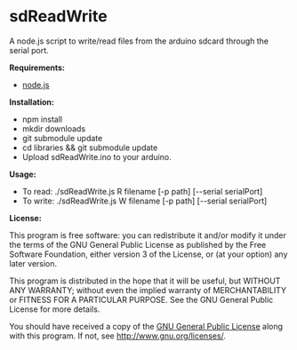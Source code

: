 sdReadWrite
===========

A node.js script to write/read files from the arduino sdcard through the serial port.

**Requirements:**

- [node.js](https://github.com/joyent/node)

**Installation:**

- npm install
- mkdir downloads
- git submodule update
- cd libraries && git submodule update
- Upload sdReadWrite.ino to your arduino.

**Usage:**

- To read: ./sdReadWrite.js R filename [-p path] [--serial serialPort]
- To write: ./sdReadWrite.js W filename [-p path] [--serial serialPort]

**License:**

This program is free software: you can redistribute it and/or modify
it under the terms of the GNU General Public License as published by
the Free Software Foundation, either version 3 of the License, or
(at your option) any later version.

This program is distributed in the hope that it will be useful,
but WITHOUT ANY WARRANTY; without even the implied warranty of
MERCHANTABILITY or FITNESS FOR A PARTICULAR PURPOSE. See the
GNU General Public License for more details.

You should have received a copy of the [GNU General Public License](https://github.com/danielesteban/sdReadWrite/blob/master/LICENSE)
along with this program. If not, see <http://www.gnu.org/licenses/>.
